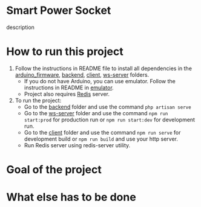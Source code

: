 # Smart Power Socket
description

# How to run this project
  1) Follow the instructions in README file to install all dependencies in the [arduino_firmware](https://github.com/4math/SPS/tree/develop/arduino_firmware), [backend](https://github.com/4math/SPS/tree/develop/backend), [client](https://github.com/4math/SPS/tree/develop/client), [ws-server](https://github.com/4math/SPS/tree/develop/ws-server) folders.
     - If you do not have Arduino, you can use emulator. Follow the instructions in README in [emulator](https://github.com/4math/SPS/tree/develop/emulator).
     - Project also requires [Redis](https://redis.io/) server.
  2) To run the project: 
        - Go to the [backend](https://github.com/4math/SPS/tree/develop/backend) folder and use the command `php artisan serve`
        - Go to the [ws-server](https://github.com/4math/SPS/tree/develop/ws-server) folder and use the command `npm run start:prod` for production run or `npm run start:dev` for development run.
        - Go to the [client](https://github.com/4math/SPS/tree/develop/client) folder and use the command `npm run serve` for development build or `npm run build` and use your http server. 
        -  Run Redis server using redis-server utility.  



# Goal of the project

# What else has to be done